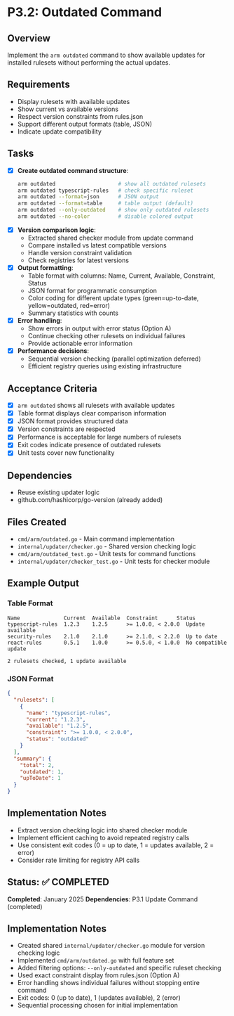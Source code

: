 # P3.2: Outdated Command

## Overview
Implement the `arm outdated` command to show available updates for installed rulesets without performing the actual updates.

## Requirements
- Display rulesets with available updates
- Show current vs available versions
- Respect version constraints from rules.json
- Support different output formats (table, JSON)
- Indicate update compatibility

## Tasks
- [x] **Create outdated command structure**:
  ```bash
  arm outdated                    # show all outdated rulesets
  arm outdated typescript-rules   # check specific ruleset
  arm outdated --format=json      # JSON output
  arm outdated --format=table     # table output (default)
  arm outdated --only-outdated    # show only outdated rulesets
  arm outdated --no-color         # disable colored output
  ```
- [x] **Version comparison logic**:
  - Extracted shared checker module from update command
  - Compare installed vs latest compatible versions
  - Handle version constraint validation
  - Check registries for latest versions
- [x] **Output formatting**:
  - Table format with columns: Name, Current, Available, Constraint, Status
  - JSON format for programmatic consumption
  - Color coding for different update types (green=up-to-date, yellow=outdated, red=error)
  - Summary statistics with counts
- [x] **Error handling**:
  - Show errors in output with error status (Option A)
  - Continue checking other rulesets on individual failures
  - Provide actionable error information
- [x] **Performance decisions**:
  - Sequential version checking (parallel optimization deferred)
  - Efficient registry queries using existing infrastructure

## Acceptance Criteria
- [x] `arm outdated` shows all rulesets with available updates
- [x] Table format displays clear comparison information
- [x] JSON format provides structured data
- [x] Version constraints are respected
- [x] Performance is acceptable for large numbers of rulesets
- [x] Exit codes indicate presence of outdated rulesets
- [x] Unit tests cover new functionality

## Dependencies
- Reuse existing updater logic
- github.com/hashicorp/go-version (already added)

## Files Created
- `cmd/arm/outdated.go` - Main command implementation
- `internal/updater/checker.go` - Shared version checking logic
- `cmd/arm/outdated_test.go` - Unit tests for command functions
- `internal/updater/checker_test.go` - Unit tests for checker module

## Example Output

### Table Format
```
Name              Current  Available  Constraint      Status
typescript-rules  1.2.3    1.2.5      >= 1.0.0, < 2.0.0  Update available
security-rules    2.1.0    2.1.0      >= 2.1.0, < 2.2.0  Up to date
react-rules       0.5.1    1.0.0      >= 0.5.0, < 1.0.0  No compatible update

2 rulesets checked, 1 update available
```

### JSON Format
```json
{
  "rulesets": [
    {
      "name": "typescript-rules",
      "current": "1.2.3",
      "available": "1.2.5",
      "constraint": ">= 1.0.0, < 2.0.0",
      "status": "outdated"
    }
  ],
  "summary": {
    "total": 2,
    "outdated": 1,
    "upToDate": 1
  }
}
```

## Implementation Notes
- Extract version checking logic into shared checker module
- Implement efficient caching to avoid repeated registry calls
- Use consistent exit codes (0 = up to date, 1 = updates available, 2 = error)
- Consider rate limiting for registry API calls

## Status: ✅ COMPLETED
**Completed**: January 2025
**Dependencies**: P3.1 Update Command (completed)

## Implementation Notes
- Created shared `internal/updater/checker.go` module for version checking logic
- Implemented `cmd/arm/outdated.go` with full feature set
- Added filtering options: `--only-outdated` and specific ruleset checking
- Used exact constraint display from rules.json (Option A)
- Error handling shows individual failures without stopping entire command
- Exit codes: 0 (up to date), 1 (updates available), 2 (error)
- Sequential processing chosen for initial implementation
